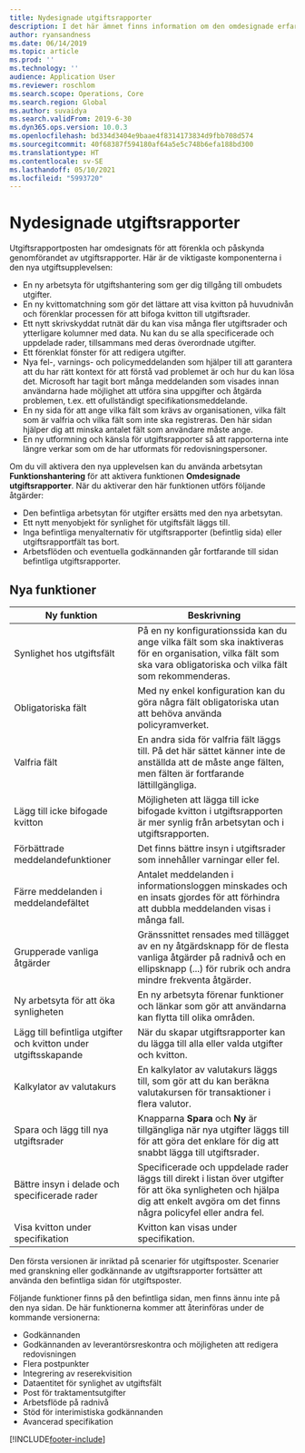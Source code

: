 ```yaml
---
title: Nydesignade utgiftsrapporter
description: I det här ämnet finns information om den omdesignade erfarenheten för utgiftsrapportspost.
author: ryansandness
ms.date: 06/14/2019
ms.topic: article
ms.prod: ''
ms.technology: ''
audience: Application User
ms.reviewer: roschlom
ms.search.scope: Operations, Core
ms.search.region: Global
ms.author: suvaidya
ms.search.validFrom: 2019-6-30
ms.dyn365.ops.version: 10.0.3
ms.openlocfilehash: bd334d3404e9baae4f8314173834d9fbb708d574
ms.sourcegitcommit: 40f68387f594180af64a5e5c748b6efa188bd300
ms.translationtype: HT
ms.contentlocale: sv-SE
ms.lasthandoff: 05/10/2021
ms.locfileid: "5993720"
---
```

# <a name="redesigned-expense-reports"></a>Nydesignade utgiftsrapporter

Utgiftsrapportposten har omdesignats för att förenkla och påskynda genomförandet av utgiftsrapporter. Här är de viktigaste komponenterna i den nya utgiftsupplevelsen:

- En ny arbetsyta för utgiftshantering som ger dig tillgång till ombudets utgifter.
- En ny kvittomatchning som gör det lättare att visa kvitton på huvudnivån och förenklar processen för att bifoga kvitton till utgiftsrader.
- Ett nytt skrivskyddat rutnät där du kan visa många fler utgiftsrader och ytterligare kolumner med data. Nu kan du se alla specificerade och uppdelade rader, tillsammans med deras överordnade utgifter.
- Ett förenklat fönster för att redigera utgifter.
- Nya fel-, varnings- och policymeddelanden som hjälper till att garantera att du har rätt kontext för att förstå vad problemet är och hur du kan lösa det. Microsoft har tagit bort många meddelanden som visades innan användarna hade möjlighet att utföra sina uppgifter och åtgärda problemen, t.ex. ett ofullständigt specifikationsmeddelande.
- En ny sida för att ange vilka fält som krävs av organisationen, vilka fält som är valfria och vilka fält som inte ska registreras. Den här sidan hjälper dig att minska antalet fält som användare måste ange.
- En ny utformning och känsla för utgiftsrapporter så att rapporterna inte längre verkar som om de har utformats för redovisningspersoner.

Om du vill aktivera den nya upplevelsen kan du använda arbetsytan **Funktionshantering** för att aktivera funktionen **Omdesignade utgiftsrapporter**. När du aktiverar den här funktionen utförs följande åtgärder:

- Den befintliga arbetsytan för utgifter ersätts med den nya arbetsytan.
- Ett nytt menyobjekt för synlighet för utgiftsfält läggs till.
- Inga befintliga menyalternativ för utgiftsrapporter (befintlig sida) eller utgiftsrapportfält tas bort.
- Arbetsflöden och eventuella godkännanden går fortfarande till sidan befintliga utgiftsrapporter.

## <a name="new-features"></a>Nya funktioner

| Ny funktion | Beskrivning |
|---|----|
| Synlighet hos utgiftsfält | På en ny konfigurationssida kan du ange vilka fält som ska inaktiveras för en organisation, vilka fält som ska vara obligatoriska och vilka fält som rekommenderas. |
| Obligatoriska fält | Med ny enkel konfiguration kan du göra några fält obligatoriska utan att behöva använda policyramverket. |
| Valfria fält | En andra sida för valfria fält läggs till. På det här sättet känner inte de anställda att de måste ange fälten, men fälten är fortfarande lättillgängliga. |
| Lägg till icke bifogade kvitton | Möjligheten att lägga till icke bifogade kvitton i utgiftsrapporten är mer synlig från arbetsytan och i utgiftsrapporten. |
| Förbättrade meddelandefunktioner | Det finns bättre insyn i utgiftsrader som innehåller varningar eller fel. |
| Färre meddelanden i meddelandefältet| Antalet meddelanden i informationsloggen minskades och en insats gjordes för att förhindra att dubbla meddelanden visas i många fall. |
| Grupperade vanliga åtgärder | Gränssnittet rensades med tillägget av en ny åtgärdsknapp för de flesta vanliga åtgärder på radnivå och en ellipsknapp (...) för rubrik och andra mindre frekventa åtgärder. |
| Ny arbetsyta för att öka synligheten | En ny arbetsyta förenar funktioner och länkar som gör att användarna kan flytta till olika områden. |
| Lägg till befintliga utgifter och kvitton under utgiftsskapande | När du skapar utgiftsrapporter kan du lägga till alla eller valda utgifter och kvitton. |
| Kalkylator av valutakurs | En kalkylator av valutakurs läggs till, som gör att du kan beräkna valutakursen för transaktioner i flera valutor. |
| Spara och lägg till nya utgiftsrader | Knapparna **Spara** och **Ny** är tillgängliga när nya utgifter läggs till för att göra det enklare för dig att snabbt lägga till utgiftsrader. |
| Bättre insyn i delade och specificerade rader | Specificerade och uppdelade rader läggs till direkt i listan över utgifter för att öka synligheten och hjälpa dig att enkelt avgöra om det finns några policyfel eller andra fel. |
| Visa kvitton under specifikation | Kvitton kan visas under specifikation. |

Den första versionen är inriktad på scenarier för utgiftsposter. Scenarier med granskning eller godkännande av utgiftsrapporter fortsätter att använda den befintliga sidan för utgiftsposter.

Följande funktioner finns på den befintliga sidan, men finns ännu inte på den nya sidan. De här funktionerna kommer att återinföras under de kommande versionerna:

- Godkännanden
- Godkännanden av leverantörsreskontra och möjligheten att redigera redovisningen
- Flera postpunkter
- Integrering av reserekvisition
- Dataentitet för synlighet av utgiftsfält
- Post för traktamentsutgifter
- Arbetsflöde på radnivå
- Stöd för interimistiska godkännanden
- Avancerad specifikation


[!INCLUDE[footer-include](../includes/footer-banner.md)]